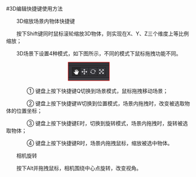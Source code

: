 #3D编辑快捷键使用方法

&emsp;&emsp;3D缩放场景内物体快捷键

&emsp;&emsp;按下Shift键同时鼠标滚轮缩放3D物体，则实现在X、Y、Z三个维度上等比例缩放；

&emsp;&emsp;3D场景下设置4种模式，如下图所示，不同的模式下鼠标拖拽功能不同。

&emsp;&emsp;&emsp;&emsp;&emsp;&emsp;&emsp;&emsp;&emsp;&emsp;&emsp;&emsp;![image](res/image0001.png)
 
&emsp;&emsp;&emsp;&emsp;① 键盘上按下快捷键Q切换到场景模式，鼠标拖拽移动场景；

&emsp;&emsp;&emsp;&emsp;② 键盘上按下快捷键W切换到位置模式，场景内拖拽时，改变被选取物体的位置坐标；
 
&emsp;&emsp;&emsp;&emsp;③ 键盘上按下快捷键E时，切换到旋转模式，场景内拖拽时，旋转被选取物体；
 
&emsp;&emsp;&emsp;&emsp;④ 键盘上按下快捷键R时，场景内拖拽鼠标，缩放被选中物体。
 
&emsp;&emsp;相机旋转

&emsp;&emsp;按下Alt并拖拽鼠标，相机围绕中心点旋转，改变视角。
